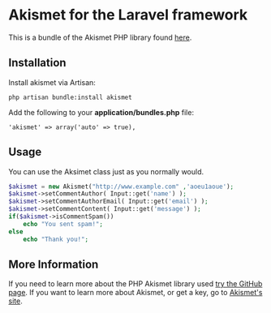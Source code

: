 # Akismet for the Laravel framework #

This is a bundle of the Akismet PHP library found [here](https://github.com/achingbrain/php5-akismet).

## Installation

Install akismet via Artisan:

```
php artisan bundle:install akismet
```

Add the following to your **application/bundles.php** file:

```
'akismet' => array('auto' => true),
```

## Usage

You can use the Aksimet class just as you normally would.

```php
$akismet = new Akismet("http://www.example.com" ,'aoeu1aoue');
$akismet->setCommentAuthor( Input::get('name') );
$akismet->setCommentAuthorEmail( Input::get('email') );
$akismet->setCommentContent( Input::get('message') );
if($akismet->isCommentSpam())
	echo "You sent spam!";
else
	echo "Thank you!";
```

## More Information

If you need to learn more about the PHP Akismet library used [try the GitHub page](https://github.com/achingbrain/php5-akismet). If you want to learn more about Akismet, or get a key, go to [Akismet's site](https://akismet.com/).
